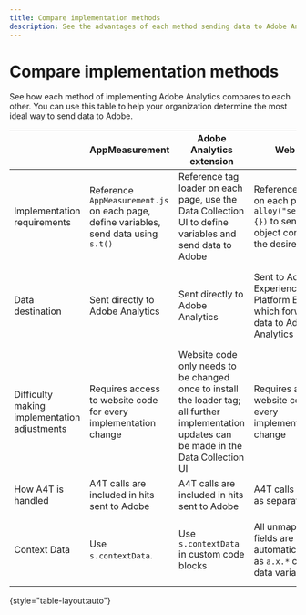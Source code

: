 ```yaml
---
title: Compare implementation methods
description: See the advantages of each method sending data to Adobe Analytics.
---
```

# Compare implementation methods

See how each method of implementing Adobe Analytics compares to each other. You can use this table to help your organization determine the most ideal way to send data to Adobe.

| | AppMeasurement | Adobe Analytics extension | Web SDK | Web SDK extension |
| --- | --- | --- | --- | --- |
| Implementation requirements | Reference `AppMeasurement.js` on each page, define variables, send data using `s.t()` | Reference tag loader on each page, use the Data Collection UI to define variables and send data to Adobe | Reference `Alloy.js` on each page, use `alloy("sendEvent",{})` to send a JSON object containing the desired data | Reference tag loader on each page, use the Data Collection UI to establish the JSON object to send data |
| Data destination | Sent directly to Adobe Analytics | Sent directly to Adobe Analytics | Sent to Adobe Experience Platform Edge, which forwards data to Adobe Analytics | Sent to Adobe Experience Platform Edge, which forwards data to Adobe Analytics |
| Difficulty making implementation adjustments | Requires access to website code for every implementation change | Website code only needs to be changed once to install the loader tag; all further implementation updates can be made in the Data Collection UI | Requires access to website code for every implementation change | Website code only needs to be changed once to install the loader tag; all further implementation updates can be made in the Data Collection UI |
| How A4T is handled | A4T calls are included in hits sent to Adobe | A4T calls are included in hits sent to Adobe | A4T calls are sent as separate hits | A4T calls are sent as separate hits |
| Context Data | Use `s.contextData`. | Use `s.contextData` in custom code blocks | All unmapped fields are automatically sent as `a.x.*` context data variables. | All unmapped fields are automatically sent as `a.x.*` context data variables. |

{style="table-layout:auto"}

